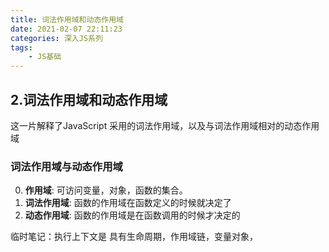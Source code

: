 ```yaml
---
title: 词法作用域和动态作用域
date: 2021-02-07 22:11:23
categories: 深入JS系列
tags: 
    - JS基础
---
```

## 2.词法作用域和动态作用域

这一片解释了JavaScript 采用的词法作用域，以及与词法作用域相对的动态作用域

### 词法作用域与动态作用域

0. **作用域**: 可访问变量，对象，函数的集合。
1. **词法作用域**: 函数的作用域在函数定义的时候就决定了
2. **动态作用域**: 函数的作用域是在函数调用的时候才决定的

临时笔记：执行上下文是 具有生命周期，作用域链，变量对象，